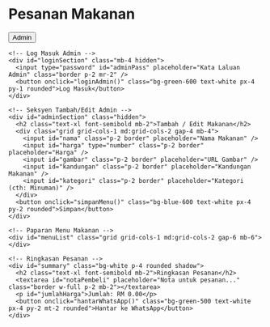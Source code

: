 <!DOCTYPE html>
<html lang="ms">
<head>
  <meta charset="UTF-8" />
  <meta name="viewport" content="width=device-width, initial-scale=1.0" />
  <title>Sistem Pesanan Makanan</title>
  <script src="https://cdn.tailwindcss.com"></script>
</head>
<body class="bg-gray-100 text-gray-800">
  <div class="max-w-4xl mx-auto p-4">
    <div class="flex justify-between items-center mb-4">
      <h1 class="text-2xl font-bold">Pesanan Makanan</h1>
      <button id="toggleAdmin" class="bg-blue-500 text-white px-4 py-1 rounded">Admin</button>
    </div>

    <!-- Log Masuk Admin -->
    <div id="loginSection" class="mb-4 hidden">
      <input type="password" id="adminPass" placeholder="Kata Laluan Admin" class="border p-2 mr-2" />
      <button onclick="loginAdmin()" class="bg-green-600 text-white px-4 py-1 rounded">Log Masuk</button>
    </div>

    <!-- Seksyen Tambah/Edit Admin -->
    <div id="adminSection" class="hidden">
      <h2 class="text-xl font-semibold mb-2">Tambah / Edit Makanan</h2>
      <div class="grid grid-cols-1 md:grid-cols-2 gap-4 mb-4">
        <input id="nama" class="p-2 border" placeholder="Nama Makanan" />
        <input id="harga" type="number" class="p-2 border" placeholder="Harga" />
        <input id="gambar" class="p-2 border" placeholder="URL Gambar" />
        <input id="kandungan" class="p-2 border" placeholder="Kandungan Makanan" />
        <input id="kategori" class="p-2 border" placeholder="Kategori (cth: Minuman)" />
      </div>
      <button onclick="simpanMenu()" class="bg-blue-600 text-white px-4 py-2 rounded">Simpan</button>
    </div>

    <!-- Paparan Menu Makanan -->
    <div id="menuList" class="grid grid-cols-1 md:grid-cols-2 gap-6 mb-6"></div>

    <!-- Ringkasan Pesanan -->
    <div id="summary" class="bg-white p-4 rounded shadow">
      <h2 class="text-xl font-semibold mb-2">Ringkasan Pesanan</h2>
      <textarea id="notaPembeli" placeholder="Nota untuk pesanan..." class="border w-full p-2 mb-2"></textarea>
      <p id="jumlahHarga">Jumlah: RM 0.00</p>
      <button onclick="hantarWhatsApp()" class="bg-green-500 text-white px-4 py-2 mt-2 rounded">Hantar ke WhatsApp</button>
    </div>
  </div>

  <script>
    let adminMasuk = false;
    let editIndex = null;
    let menu = [];

    document.getElementById('toggleAdmin').onclick = () => {
      document.getElementById('loginSection').classList.toggle('hidden');
    };

    function loginAdmin() {
      const pass = document.getElementById('adminPass').value;
      if (pass === 'admin123') {
        adminMasuk = true;
        document.getElementById('adminSection').classList.remove('hidden');
        alert('Log masuk berjaya!');
      } else {
        alert('Kata laluan salah');
      }
    }

    function simpanMenu() {
      const nama = document.getElementById('nama').value;
      const harga = parseFloat(document.getElementById('harga').value);
      const gambar = document.getElementById('gambar').value;
      const kandungan = document.getElementById('kandungan').value;
      const kategori = document.getElementById('kategori').value;
      const item = { nama, harga, gambar, kandungan, kategori, kuantiti: 0 };

      if (editIndex !== null) {
        menu[editIndex] = item;
        editIndex = null;
      } else {
        menu.push(item);
      }
      resetForm();
      paparMenu();
    }

    function resetForm() {
      document.getElementById('nama').value = '';
      document.getElementById('harga').value = '';
      document.getElementById('gambar').value = '';
      document.getElementById('kandungan').value = '';
      document.getElementById('kategori').value = '';
    }

    function paparMenu() {
      const container = document.getElementById('menuList');
      container.innerHTML = '';
      let jumlah = 0;

      menu.forEach((makanan, index) => {
        jumlah += makanan.kuantiti * makanan.harga;
        container.innerHTML += `
          <div class="bg-white rounded shadow p-4">
            <img src="${makanan.gambar}" alt="${makanan.nama}" class="w-full h-40 object-cover rounded mb-2" />
            <h3 class="text-lg font-bold">${makanan.nama}</h3>
            <p class="text-sm text-gray-500">${makanan.kandungan}</p>
            <p class="mt-1 font-semibold">RM ${makanan.harga.toFixed(2)}</p>
            <div class="flex items-center mt-2">
              <button onclick="ubahKuantiti(${index}, -1)" class="px-2 bg-gray-300">-</button>
              <span class="px-4">${makanan.kuantiti}</span>
              <button onclick="ubahKuantiti(${index}, 1)" class="px-2 bg-gray-300">+</button>
            </div>
            ${adminMasuk ? `<div class="mt-2">
              <button onclick="editMenu(${index})" class="text-blue-500 mr-2">Edit</button>
              <button onclick="padamMenu(${index})" class="text-red-500">Padam</button>
            </div>` : ''}
          </div>`;
      });
      document.getElementById('jumlahHarga').textContent = `Jumlah: RM ${jumlah.toFixed(2)}`;
    }

    function ubahKuantiti(index, perubahan) {
      menu[index].kuantiti += perubahan;
      if (menu[index].kuantiti < 0) menu[index].kuantiti = 0;
      paparMenu();
    }

    function editMenu(index) {
      const item = menu[index];
      document.getElementById('nama').value = item.nama;
      document.getElementById('harga').value = item.harga;
      document.getElementById('gambar').value = item.gambar;
      document.getElementById('kandungan').value = item.kandungan;
      document.getElementById('kategori').value = item.kategori;
      editIndex = index;
    }

    function padamMenu(index) {
      if (confirm('Padam makanan ini?')) {
        menu.splice(index, 1);
        paparMenu();
      }
    }

    function hantarWhatsApp() {
      const nota = document.getElementById('notaPembeli').value;
      const pesanan = menu
        .filter(m => m.kuantiti > 0)
        .map(m => `${m.nama} x${m.kuantiti} = RM${(m.harga * m.kuantiti).toFixed(2)}`)
        .join('\n');
      const jumlah = menu.reduce((sum, m) => sum + m.kuantiti * m.harga, 0);
      const mesej = `Pesanan:\n${pesanan}\n\nNota: ${nota}\nJumlah: RM${jumlah.toFixed(2)}`;
      const noWhatsApp = '60123456789'; // ganti dengan nombor sebenar anda
      window.open(`https://wa.me/${noWhatsApp}?text=${encodeURIComponent(mesej)}`, '_blank');
    }
  </script>
</body>
</html>
